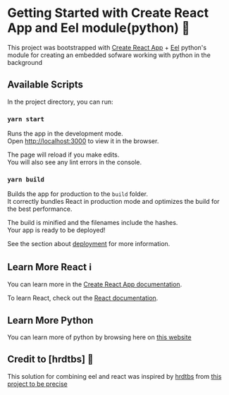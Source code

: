 # Getting Started with Create React App and Eel module(python) 👋

This project was bootstrapped with [Create React App](https://github.com/facebook/create-react-app) + [Eel](https://martin-thoma.com/eel/) python's module for creating an embedded sofware working with python in the background

## Available Scripts

In the project directory, you can run:

### `yarn start`

Runs the app in the development mode.\
Open [http://localhost:3000](http://localhost:3000) to view it in the browser.

The page will reload if you make edits.\
You will also see any lint errors in the console.

### `yarn build` 

Builds the app for production to the `build` folder.\
It correctly bundles React in production mode and optimizes the build for the best performance.

The build is minified and the filenames include the hashes.\
Your app is ready to be deployed!

See the section about [deployment](https://facebook.github.io/create-react-app/docs/deployment) for more information.

## Learn More React ℹ️

You can learn more in the [Create React App documentation](https://facebook.github.io/create-react-app/docs/getting-started).

To learn React, check out the [React documentation](https://reactjs.org/).

## Learn More Python

You can learn more of python by browsing here on [this website](https://www.python.org/about/gettingstarted/)

## Credit to [hrdtbs] 👏

This solution for combining eel and react was inspired by [hrdtbs](https://github.com/hrdtbs) from [this project to be precise](https://github.com/hrdtbs/template-create-react-app-eel)